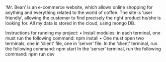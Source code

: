 

‘Mr. Bean’ is an e-commerce website, which allows online shopping for anything and everything related to the world of coffee. 
The site is ‘user friendly’, allowing the customer to find precisely the right product he/she is looking for.
All my data is stored in the cloud, using mongo DB.


Instructions for running my project: 
•	Install modules: in each terminal, one must run the following command: npm install
•	One must open two terminals, one in ‘client’ file, one in ‘server’ file.
In the ‘client’ terminal, run the following command: npm start
In the ‘server’ terminal, run the following command: npm run dev

